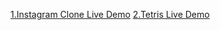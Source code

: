 [1.Instagram Clone Live Demo](https://ornate-malasada-55fc27.netlify.app/)
[2.Tetris Live Demo](https://tetristecharmies.netlify.app/)
